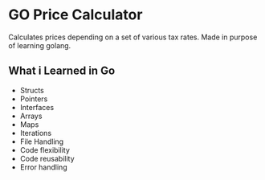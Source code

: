 # GO Price Calculator

Calculates prices depending on a set of various tax rates. Made in purpose of learning golang.

## What i Learned in Go

* Structs
* Pointers
* Interfaces
* Arrays
* Maps
* Iterations
* File Handling
* Code flexibility
* Code reusability
* Error handling
